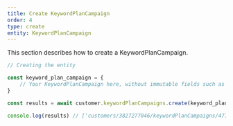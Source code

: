```yaml
---
title: Create KeywordPlanCampaign
order: 4
type: create
entity: KeywordPlanCampaign
---
```


This section describes how to create a KeywordPlanCampaign.

```javascript
// Creating the entity

const keyword_plan_campaign = {
    // Your KeywordPlanCampaign here, without immutable fields such as resource_name
}

const results = await customer.keywordPlanCampaigns.create(keyword_plan_campaign)

console.log(results) // ['customers/3827277046/keywordPlanCampaigns/4773388']
```
